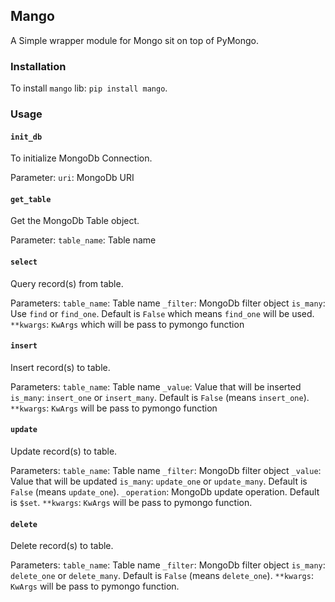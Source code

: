 ## Mango

A Simple wrapper module for Mongo sit on top of PyMongo.


### Installation

To install `mango` lib: `pip install mango`.


### Usage

#### `init_db`

To initialize MongoDb Connection.

Parameter:
`uri`: MongoDb URI


#### `get_table`

Get the MongoDb Table object.

Parameter:
`table_name`: Table name


#### `select`

Query record(s) from table.

Parameters:
`table_name`: Table name
`_filter`: MongoDb filter object
`is_many`: Use `find` or `find_one`. Default is `False` which means `find_one` will be used.
`**kwargs`: `KwArgs` which will be pass to pymongo function


#### `insert`

Insert record(s) to table.

Parameters:
`table_name`: Table name
`_value`: Value that will be inserted
`is_many`: `insert_one` or `insert_many`. Default is `False` (means
`insert_one`).
`**kwargs`: `KwArgs` will be pass to pymongo function


#### `update`

Update record(s) to table.

Parameters:
`table_name`: Table name
`_filter`: MongoDb filter object
`_value`: Value that will be updated
`is_many`: `update_one` or `update_many`. Default is `False` (means
`update_one`).
`_operation`: MongoDb update operation. Default is `$set`.
`**kwargs`: `KwArgs` will be pass to pymongo function.


#### `delete`

Delete record(s) to table.

Parameters:
`table_name`: Table name
`_filter`: MongoDb filter object
`is_many`: `delete_one` or `delete_many`. Default is `False` (means
`delete_one`).
`**kwargs`: `KwArgs` will be pass to pymongo function.
